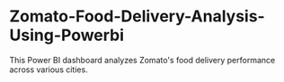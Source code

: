 # Zomato-Food-Delivery-Analysis-Using-Powerbi
This Power BI dashboard analyzes Zomato's food delivery performance across various cities. 

